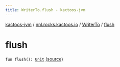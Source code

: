 ```yaml
---
title: WriterTo.flush - kactoos-jvm
---
```


[kactoos-jvm](../../index.html) / [nnl.rocks.kactoos.io](../index.html) / [WriterTo](index.html) / [flush](./flush.html)

# flush

`fun flush(): `[`Unit`](https://kotlinlang.org/api/latest/jvm/stdlib/kotlin/-unit/index.html) [(source)](https://github.com/neonailol/kactoos/blob/master/kactoos-jvm/src/main/kotlin/nnl/rocks/kactoos/io/WriterTo.kt#L89)